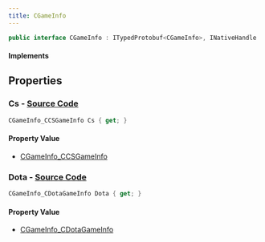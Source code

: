 ```yaml
---
title: CGameInfo
---
```


```csharp
public interface CGameInfo : ITypedProtobuf<CGameInfo>, INativeHandle
```

#### Implements

## Properties

### **Cs** - [Source Code](https://github.com/swiftly-solution/swiftlys2/blob/main/managed/src/SwiftlyS2.Generated/Protobufs/Interfaces/CGameInfo.cs#L16)

```csharp
CGameInfo_CCSGameInfo Cs { get; }
```

#### Property Value

- [CGameInfo_CCSGameInfo](/docs/api/shared/protobufdefinitions/cgameinfo_ccsgameinfo)

### **Dota** - [Source Code](https://github.com/swiftly-solution/swiftlys2/blob/main/managed/src/SwiftlyS2.Generated/Protobufs/Interfaces/CGameInfo.cs#L13)

```csharp
CGameInfo_CDotaGameInfo Dota { get; }
```

#### Property Value

- [CGameInfo_CDotaGameInfo](/docs/api/shared/protobufdefinitions/cgameinfo_cdotagameinfo)

